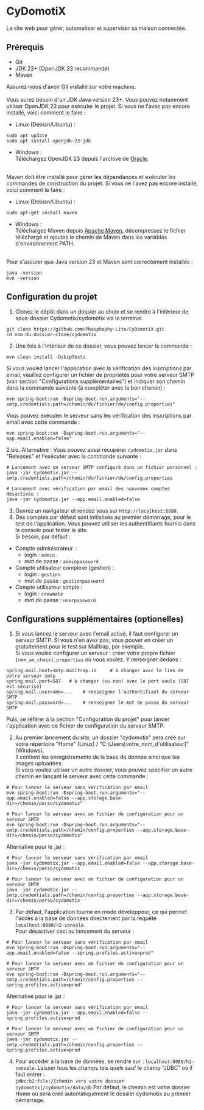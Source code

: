 # CyDomotiX
Le site web pour gérer, automatiser et superviser sa maison connectée.

## Prérequis

- Git
- JDK 23+ (OpenJDK 23 recommandé)
- Maven

Assurez-vous d'avoir Git installé sur votre machine.<br/><br/>
Vous aurez besoin d'un JDK Java version 23+. Vous pouvez notamment utiliser OpenJDK 23 pour exécuter le projet. Si vous ne l'avez pas encore installé, voici comment le faire :
- Linux (Debian/Ubuntu) :
```
sudo apt update
sudo apt install openjdk-23-jdk
```
- Windows : <br/>
Téléchargez OpenJDK 23 depuis l'archive de <a href="https://jdk.java.net/archive/">Oracle</a>.<br/><br/>

Maven doit être installé pour gérer les dépendances et exécuter les commandes de construction du projet. Si vous ne l'avez pas encore installé, voici comment le faire :
- Linux (Debian/Ubuntu) :
```
sudo apt-get install maven
```
- Windows : <br/>
Téléchargez Maven depuis <a href="https://maven.apache.org/download.cgi">Apache Maven</a>, décompressez le fichier téléchargé et ajoutez le chemin de Maven dans les variables d'environnement PATH.<br/><br/>

Pour s'assurer que Java version 23 et Maven sont correctement installés : <br/>
```
java -version
mvn -version
```

## Configuration du projet

1. Clonez le dépôt dans un dossier au choix et se rendre à l'intérieur de sous-dossier Cydomotix/cydomotix via le terminal. <br/>
```
git clone https://github.com/Phosphophy-Lite/CyDomotiX.git
cd nom-du-dossier-cloné/cydomotix
```

2. Une fois à l'intérieur de ce dossier, vous pouvez lancer la commande : <br/>
```
mvn clean install -DskipTests
```
Si vous voulez lancer l'application avec la vérification des inscriptions par email, veuillez configurer un fichier de propriétés pour votre serveur SMTP (voir section "Configurations supplémentaires") et indiquer son chemin dans la commande suivante (à compléter avec le bon chemin) : 
```
mvn spring-boot:run -Dspring-boot.run.arguments="--smtp.credentials.path=/chemin/du/fichier/de/config.properties"
```
Vous pouvez exécuter le serveur sans les vérification des inscriptions par email avec cette commande :
```
mvn spring-boot:run -Dspring-boot.run.arguments="--app.email.enabled=false"
```

2.bis. Alternative : Vous pouvez aussi récupérer `cydomotix.jar` dans "Releases" et l'exécuter avec la commande suivante :
```
# Lancement avec un serveur SMTP configuré dans un fichier personnel :
java -jar cydomotix.jar --smtp.credentials.path=/chemin/du/fichier/de/config.properties

# Lancement avec vérification par email des nouveaux comptes désactivée :
java -jar cydomotix.jar --app.email.enabled=false
```


3. Ouvrez un navigateur et rendez vous sur `http://localhost:8080`. <br/>
4. Des comptes par défaut sont initialisés au premier démarrage, pour le test de l'application. Vous pouvez utiliser les authentifiants fournis dans la console pour tester le site. <br/>
Si besoin, par défaut : <br/>
- Compte administrateur :
  - login : `admin`
  - mot de passe : `adminpassword`
- Compte utilisateur complexe (gestion) :
  - login : `gestion`
  - mot de passe : `gestionpassword`
- Compte utilisateur simple :
  - login : `crewmate`
  - mot de passe : `userpassword`

## Configurations supplémentaires (optionelles)

1. Si vous lancez le serveur avec l'email activé, il faut configurer un serveur SMTP. Si vous n'en avez pas, vous pouver en créer un gratuitement pour le test sur Mailtrap, par exemple.<br/>
Si vous voulez configurer un serveur : créer votre propre fichier `[nom_au_choix].properties` où vous voulez. Y renseigner dedans :
```
spring.mail.host=smtp.mailtrap.io     # à changer avec le lien de votre serveur smtp
spring.mail.port=587   # à changer (ou non) avec le port voulu (587 est sécurisé)
spring.mail.username=...    # renseigner l'authentifiant du serveur SMTP
spring.mail.password=...    # renseigner le mot de passe du serveur SMTP
```
Puis, se référer à la section "Configuration du projet" pour lancer l'application avec ce fichier de configuration du serveur SMTP. <br/>

2. Au premier lancement du site, un dossier "cydomotix" sera créé sur votre répertoire "Home" (Linux) / "C:\Users\[votre_nom_d'utilisateur]" (Windows).<br/>
Il contient les enregistrements de la base de donnée ainsi que les images uploadées.<br/>
Si vous voulez utiliser un autre dossier, vous pouvez spécifier un autre chemin en lançant le serveur avec cette commande :
```
# Pour lancer le serveur sans vérification par email
mvn spring-boot:run -Dspring-boot.run.arguments="--app.email.enabled=false --app.storage.base-dir=/chemin/perso/cydomotix"

# Pour lancer le serveur avec un fichier de configuration pour un serveur SMTP
mvn spring-boot:run -Dspring-boot.run.arguments="--smtp.credentials.path=/chemin/config.properties --app.storage.base-dir=/chemin/perso/cydomotix"
```
Alternative pour le .jar :
```
# Pour lancer le serveur sans vérification par email
java -jar cydomotix.jar --app.email.enabled=false --app.storage.base-dir=/chemin/perso/cydomotix

# Pour lancer le serveur avec un fichier de configuration pour un serveur SMTP
java -jar cydomotix.jar --smtp.credentials.path=/chemin/config.properties --app.storage.base-dir=/chemin/perso/cydomotix
```

3. Par défaut, l'application tourne en mode développeur, ce qui permet l'accès à la base de données directement par la requête `localhost:8080/h2-console`. <br/>
Pour désactiver ceci au lancement du serveur :
```
# Pour lancer le serveur sans vérification par email
mvn spring-boot:run -Dspring-boot.run.arguments="--app.email.enabled=false --spring.profiles.active=prod"

# Pour lancer le serveur avec un fichier de configuration pour un serveur SMTP
mvn spring-boot:run -Dspring-boot.run.arguments="--smtp.credentials.path=/chemin/config.properties --spring.profiles.active=prod"
```
Alternative pour le .jar :
```
# Pour lancer le serveur sans vérification par email
java -jar cydomotix.jar --app.email.enabled=false --spring.profiles.active=prod

# Pour lancer le serveur avec un fichier de configuration pour un serveur SMTP
java -jar cydomotix.jar --smtp.credentials.path=/chemin/config.properties --spring.profiles.active=prod
```

4. Pour accéder à la base de données, se rendre sur : `localhost:8080/h2-console`. Laisser tous les champs tels quels sauf le champ "JDBC" où il faut entrer :<br/>
`jdbc:h2:file:/[chemin vers votre dossier cydomotix]/cydomotix/data/db`
Par défaut, le chemin est votre dossier Home où sera créé automatiquement le dossier cydomotix au premier démarrage.<br/><br/>
